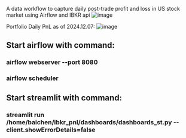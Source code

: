 A data workflow to capture daily post-trade profit and loss in US stock market using Airflow and IBKR api
![image](https://github.com/user-attachments/assets/bd9fd484-e51b-40c6-9569-56b384e7a95f)






Portfolio Daily PnL as of 2024.12.07:
![image](https://github.com/user-attachments/assets/c4cd778c-b591-47e9-89cc-53da27570229)


## Start airflow with command:
### airflow webserver --port 8080
### airflow scheduler




## Start streamlit with command:
### streamlit run /home/baichen/ibkr_pnl/dashboards/dashboards_st.py --client.showErrorDetails=false































